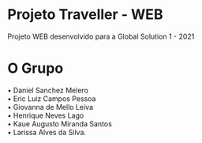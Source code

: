 # Projeto Traveller - WEB
Projeto WEB desenvolvido para a Global Solution 1 - 2021

# O Grupo
• Daniel Sanchez Melero<br>
• Eric Luiz Campos Pessoa<br>
• Giovanna de Mello Leiva<br>
• Henrique Neves Lago<br>
• Kaue Augusto Miranda Santos <br>
• Larissa Alves da Silva.<br>
